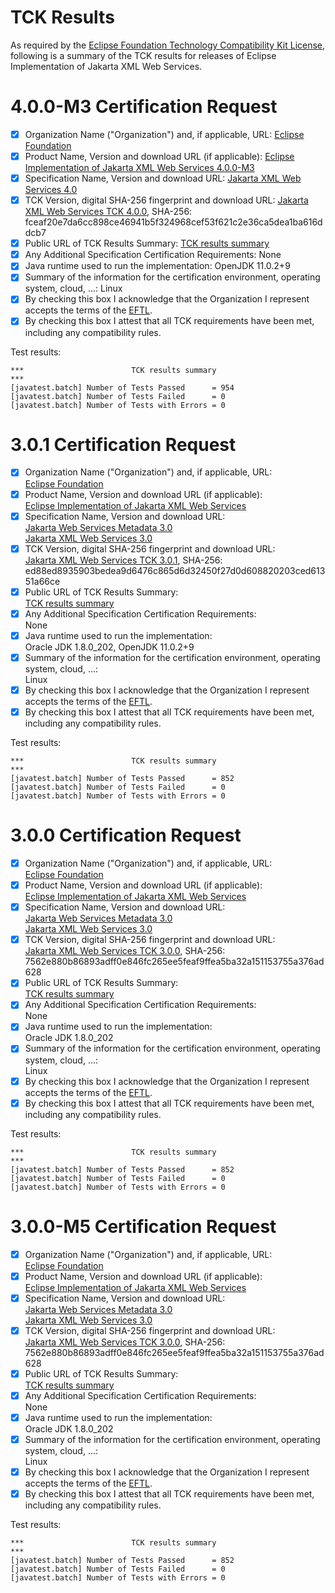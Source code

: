 TCK Results
===========

As required by the
[Eclipse Foundation Technology Compatibility Kit License](https://www.eclipse.org/legal/tck.php),
following is a summary of the TCK results for releases of Eclipse Implementation of Jakarta XML Web Services.

# 4.0.0-M3 Certification Request

- [x] Organization Name ("Organization") and, if applicable, URL:
  [Eclipse Foundation](https://www.eclipse.org/)
- [x] Product Name, Version and download URL (if applicable):
  [Eclipse Implementation of Jakarta XML Web Services 4.0.0-M3](https://github.com/eclipse-ee4j/metro-jax-ws/releases/tag/4.0.0-M3)
- [x] Specification Name, Version and download URL:
   [Jakarta XML Web Services 4.0](https://jakarta.ee/specifications/xml-web-services/4.0/)
- [x] TCK Version, digital SHA-256 fingerprint and download URL:
  [Jakarta XML Web Services TCK 4.0.0](https://download.eclipse.org/jakartaee/xml-web-services/4.0/jakarta-xml-ws-tck-4.0.0.zip), SHA-256: fceaf20e7da6cc898ce46941b5f324968cef53f621c2e36ca5dea1ba616ddcb7
- [x] Public URL of TCK Results Summary:
  [TCK results summary](https://eclipse-ee4j.github.io/metro-jax-ws/TCK-Results.html)
- [x] Any Additional Specification Certification Requirements:
  None
- [x] Java runtime used to run the implementation:
  OpenJDK 11.0.2+9
- [x] Summary of the information for the certification environment, operating system, cloud, ...:
  Linux
- [x] By checking this box I acknowledge that the Organization I represent accepts the terms of the [EFTL](https://www.eclipse.org/legal/tck.php).
- [x] By checking this box I attest that all TCK requirements have been met, including any compatibility rules.

Test results:

```
***                        TCK results summary                                  ***
[javatest.batch] Number of Tests Passed      = 954
[javatest.batch] Number of Tests Failed      = 0
[javatest.batch] Number of Tests with Errors = 0
```

# 3.0.1 Certification Request

- [x] Organization Name ("Organization") and, if applicable, URL:<br/>
  [Eclipse Foundation](https://www.eclipse.org/)
- [x] Product Name, Version and download URL (if applicable):<br/>
  [Eclipse Implementation of Jakarta XML Web Services](index.html)
- [x] Specification Name, Version and download URL:<br/>
   [Jakarta Web Services Metadata 3.0](https://jakarta.ee/specifications/web-services-metadata/3.0/)<br/>
   [Jakarta XML Web Services 3.0](https://jakarta.ee/specifications/xml-web-services/3.0/)
- [x] TCK Version, digital SHA-256 fingerprint and download URL:<br/>
  [Jakarta XML Web Services TCK 3.0.1](https://download.eclipse.org/jakartaee/xml-web-services/3.0/jakarta-xml-ws-tck-3.0.1.zip), SHA-256: ed88ed8935903bedea9d6476c865d6d32450f27d0d608820203ced61351a66ce
- [x] Public URL of TCK Results Summary:<br/>
  [TCK results summary](TCK-Results.html)
- [x] Any Additional Specification Certification Requirements:<br/>
  None
- [x] Java runtime used to run the implementation:<br/>
  Oracle JDK 1.8.0_202, OpenJDK 11.0.2+9
- [x] Summary of the information for the certification environment, operating system, cloud, ...:<br/>
  Linux
- [x] By checking this box I acknowledge that the Organization I represent accepts the terms of the [EFTL](https://www.eclipse.org/legal/tck.php).
- [x] By checking this box I attest that all TCK requirements have been met, including any compatibility rules.

Test results:

```
***                        TCK results summary                                  ***
[javatest.batch] Number of Tests Passed      = 852
[javatest.batch] Number of Tests Failed      = 0
[javatest.batch] Number of Tests with Errors = 0
```

# 3.0.0 Certification Request

- [x] Organization Name ("Organization") and, if applicable, URL:<br/>
  [Eclipse Foundation](https://www.eclipse.org/)
- [x] Product Name, Version and download URL (if applicable):<br/>
  [Eclipse Implementation of Jakarta XML Web Services](index.html)
- [x] Specification Name, Version and download URL:<br/>
   [Jakarta Web Services Metadata 3.0](https://jakarta.ee/specifications/web-services-metadata/3.0/)<br/>
   [Jakarta XML Web Services 3.0](https://jakarta.ee/specifications/xml-web-services/3.0/)
- [x] TCK Version, digital SHA-256 fingerprint and download URL:<br/>
  [Jakarta XML Web Services TCK 3.0.0](https://download.eclipse.org/jakartaee/xml-web-services/3.0/jakarta-xml-ws-tck-3.0.0.zip), SHA-256: 7562e880b86893adff0e846fc265ee5feaf9ffea5ba32a151153755a376ad628
- [x] Public URL of TCK Results Summary:<br/>
  [TCK results summary](TCK-Results.html)
- [x] Any Additional Specification Certification Requirements:<br/>
  None
- [x] Java runtime used to run the implementation:<br/>
  Oracle JDK 1.8.0_202
- [x] Summary of the information for the certification environment, operating system, cloud, ...:<br/>
  Linux
- [x] By checking this box I acknowledge that the Organization I represent accepts the terms of the [EFTL](https://www.eclipse.org/legal/tck.php).
- [x] By checking this box I attest that all TCK requirements have been met, including any compatibility rules.

Test results:

```
***                        TCK results summary                                  ***
[javatest.batch] Number of Tests Passed      = 852
[javatest.batch] Number of Tests Failed      = 0
[javatest.batch] Number of Tests with Errors = 0
```

# 3.0.0-M5 Certification Request

- [x] Organization Name ("Organization") and, if applicable, URL:<br/>
  [Eclipse Foundation](https://www.eclipse.org/)
- [x] Product Name, Version and download URL (if applicable):<br/>
  [Eclipse Implementation of Jakarta XML Web Services](index.html)
- [x] Specification Name, Version and download URL:<br/>
   [Jakarta Web Services Metadata 3.0](https://jakarta.ee/specifications/web-services-metadata/3.0/)<br/>
   [Jakarta XML Web Services 3.0](https://jakarta.ee/specifications/xml-web-services/3.0/)
- [x] TCK Version, digital SHA-256 fingerprint and download URL:<br/>
  [Jakarta XML Web Services TCK 3.0.0](https://download.eclipse.org/jakartaee/xml-web-services/3.0/jakarta-xml-ws-tck-3.0.0.zip), SHA-256: 7562e880b86893adff0e846fc265ee5feaf9ffea5ba32a151153755a376ad628
- [x] Public URL of TCK Results Summary:<br/>
  [TCK results summary](TCK-Results.html)
- [x] Any Additional Specification Certification Requirements:<br/>
  None
- [x] Java runtime used to run the implementation:<br/>
  Oracle JDK 1.8.0_202
- [x] Summary of the information for the certification environment, operating system, cloud, ...:<br/>
  Linux
- [x] By checking this box I acknowledge that the Organization I represent accepts the terms of the [EFTL](https://www.eclipse.org/legal/tck.php).
- [x] By checking this box I attest that all TCK requirements have been met, including any compatibility rules.

Test results:

```
***                        TCK results summary                                  ***
[javatest.batch] Number of Tests Passed      = 852
[javatest.batch] Number of Tests Failed      = 0
[javatest.batch] Number of Tests with Errors = 0
```
